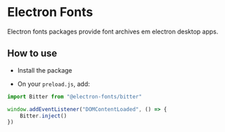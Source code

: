 # Electron Fonts

Electron fonts packages provide font archives em electron desktop apps.

## How to use

* Install the package

* On your `preload.js`, add:

```ts
import Bitter from "@electron-fonts/bitter"

window.addEventListener("DOMContentLoaded", () => {
    Bitter.inject()
})
```